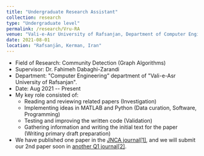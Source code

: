 ```yaml
---
title: "Undergraduate Research Assistant"
collection: research
type: "Undergraduate level"
permalink: /research/Vru-RA
venue: "Vali-e-Asr University of Rafsanjan, Department of Computer Engineering"
date: 2021-08-01
location: "Rafsanjān, Kerman, Iran"
---
```


- Field of Research: Community Detection (Graph Algorithms)
- Supervisor: Dr. Fahimeh Dabaghi-Zarandi
- Department: "Computer Engineering” department of "Vali-e-Asr University of Rafsanjan".
- Date: Aug 2021 -- Present
- My key role consisted of:
    - Reading and reviewing related papers (Investigation)
    - Implementing ideas in MATLAB and Python (Data curation, Software, Programming)
    - Testing and improving the written code (Validation)
    - Gathering information and writing the initial text for the paper (Writing primary draft preparation)
- We have published one paper in the [JNCA journal[1]](/publication/p1), and we will submit our 2nd paper soon in [another Q1 journal[2]](/publication/p2).